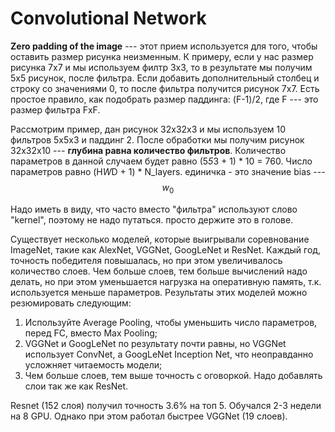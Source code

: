 # Convolutional Network
   
 **Zero padding of the image** --- этот прием используется для того, чтобы оставить размер рисунка неизменным. К примеру, если у нас размер рисунка 7х7 и мы используем филтр 3х3, то в результате мы получим 5х5 рисунок, после фильтра. Если добавить дополнительный столбец и строку со значениями 0, то после фильтра получится рисунок 7х7. Есть простое правило, как подобрать размер паддинга:
 (F-1)/2, где F --- это размер фильтра FxF. 
 
 Рассмотрим пример, дан рисунок 32х32х3 и мы используем 10 фильтров 5х5х3 и паддинг 2. После обработки мы получим рисунок 32х32х10 --- **глубина равна количество фильтров**. Количество параметров в данной случаем будет равно (5*5*3 + 1) * 10 = 760. Число параметров равно (H*W*D + 1) * N_layers. единичка - это значение bias --- $$w_0$$
 
 Надо иметь в виду, что часто вместо "фильтра" используют слово "kernel", поэтому не надо путаться. просто держите это в голове. 

 Существует несколько моделей, которые выигрывали соревнование ImageNet, такие как AlexNet, VGGNet, GoogLeNet и ResNet. Каждый год, точность победителя повышалась, но при этом увеличивалось количество слоев. Чем больше слоев, тем больше вычислений надо делать, но при этом уменьшается нагрузка на оперативную память, т.к. используется меньше параметров. Результаты этих моделей можно резюмировать следующим:
 
 1) Используйте Average Pooling, чтобы уменьшить число параметров, перед FC, вместо Max Pooling;
 2) VGGNet и GoogLeNet по результату почти равны, но VGGNet использует ConvNet, а GoogLeNet Inception Net, что неоправданно усложняет читаемость модели;
 3) Чем больше слоев, тем выше точность с оговоркой. Надо добавлять слои так же как ResNet.
 
 Resnet (152 слоя) получил точность 3.6% на топ 5. Обучался 2-3 недели на 8 GPU. Однако при этом работал быстрее VGGNet (19 слоев).
 

